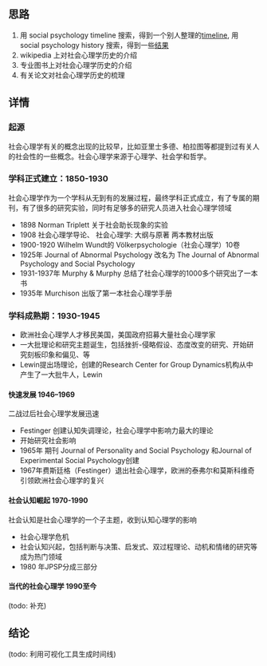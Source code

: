 ## 思路

1. 用 social psychology timeline 搜索，得到一个别人整理的[timeline](https://www.preceden.com/timelines/315696-the-development-of-social-pyschology), 用 social psychology history 搜索，得到一些[结果](https://opentextbc.ca/socialpsychology/chapter/defining-social-psychology-history-and-principles/)
2. wikipedia 上对社会心理学历史的介绍
3. 专业图书上对社会心理学历史的介绍
4. 有关论文对社会心理学历史的梳理

## 详情
### 起源
社会心理学有关的概念出现的比较早，比如亚里士多德、柏拉图等都提到过有关人的社会性的一些概念。社会心理学来源于心理学、社会学和哲学。

### 学科正式建立：1850-1930
社会心理学作为一个学科从无到有的发展过程，最终学科正式成立，有了专属的期刊，有了很多的研究实验，同时有足够多的研究人员进入社会心理学领域

* 1898 Norman Triplett 关于社会助长现象的实验
* 1908 社会心理学导论、 社会心理学: 大纲与原著 两本教材出版
* 1900-1920 Wilhelm Wundt的 Völkerpsychologie（社会心理学）10卷
* 1925年 Journal of Abnormal Psychology 改名为 The Journal of Abnormal Psychology and Social Psychology
* 1931-1937年 Murphy & Murphy 总结了社会心理学的1000多个研究出了一本书
* 1935年 Murchison 出版了第一本社会心理学手册

### 学科成熟期：1930-1945
* 欧洲社会心理学人才移民美国，美国政府招募大量社会心理学家
* 一大批理论和研究主题诞生，包括挫折-侵略假设、态度改变的研究、开始研究刻板印象和偏见、等
* Lewin提出场理论，创建的Research Center for Group Dynamics机构从中产生了一大批牛人，Lewin 

#### 快速发展 1946–1969
二战过后社会心理学发展迅速

* Festinger 创建认知失调理论，社会心理学中影响力最大的理论
* 开始研究社会影响
* 1965年 期刊 Journal of Personality and Social Psychology 和Journal of Experimental Social Psychology创建
* 1967年费斯廷格（Festinger）退出社会心理学，欧洲的泰弗尔和莫斯科维奇引领欧洲社会心理学的复兴

#### 社会认知崛起 1970-1990
社会认知是社会心理学的一个子主题，收到认知心理学的影响
* 社会心理学危机
* 社会认知兴起，包括判断与决策、启发式、双过程理论、动机和情绪的研究等成为热门领域
* 1980 年JPSP分成三部分

#### 当代的社会心理学 1990至今
(todo: 补充)

## 结论
(todo: 利用可视化工具生成时间线)